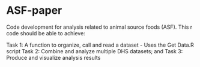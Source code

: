 # ASF-paper
 Code development for analysis related to animal source foods (ASF).
This r code should be able to achieve:

Task 1: A function to organize, call and read a dataset - Uses the Get Data.R script
Task 2: Combine and analyze multiple DHS datasets; and
Task 3: Produce and visualize analysis results
